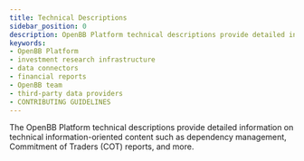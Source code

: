 ```yaml
---
title: Technical Descriptions
sidebar_position: 0
description: OpenBB Platform technical descriptions provide detailed information on technical information-oriented content such as dependency management, Commitment of Traders (COT) reports, and more.
keywords:
- OpenBB Platform
- investment research infrastructure
- data connectors
- financial reports
- OpenBB team
- third-party data providers
- CONTRIBUTING GUIDELINES
---
```


<!-- markdownlint-disable MD012 MD031 MD033 -->

The OpenBB Platform technical descriptions provide detailed information on technical information-oriented content such as dependency management, Commitment of Traders (COT) reports, and more.
